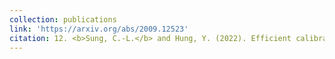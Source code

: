 ```yaml
---
collection: publications
link: 'https://arxiv.org/abs/2009.12523'
citation: 12. <b>Sung, C.-L.</b> and Hung, Y. (2022). Efficient calibration for imperfect epidemic models with applications to the analysis of COVID-19, major revision submitted.
---
```

